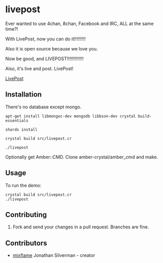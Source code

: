 # livepost

Ever wanted to use 4chan, 8chan, Facebook and IRC, ALL at the same time?!

With LivePost, now you can do it!!!!!!!!!

Also it is open source because we love you.

Now be good, and LIVEPOST!!!!!!!!!!!!!

Also, it's live and post. LivePost!

[LivePost](http://livepost.mixflame.com:3000)

## Installation

There's no database except mongo.

```apt-get install libmongoc-dev mongodb libbson-dev crystal build-essentials```

```shards install```

```crystal build src/livepost.cr```

```./livepost```

Optionally get Amber::CMD. Clone amber-crystal/amber_cmd and make.

## Usage

To run the demo:
```
crystal build src/livepost.cr
./livepost
```

## Contributing

1. Fork and send your changes in a pull request. Branches are fine.

## Contributors

- [mixflame](https://github.com/mixflame) Jonathan Silverman - creator
